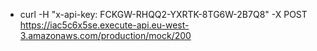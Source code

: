 - curl -H "x-api-key: FCKGW-RHQQ2-YXRTK-8TG6W-2B7Q8" -X POST https://iac5c6x5se.execute-api.eu-west-3.amazonaws.com/production/mock/200